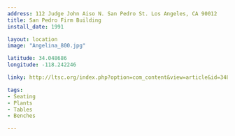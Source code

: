 ```yaml
---
address: 112 Judge John Aiso N. San Pedro St. Los Angeles, CA 90012 
title: San Pedro Firm Building
install_date: 1991

layout: location
image: "Angelina_800.jpg"

latitude: 34.048686
longitude: -118.242246

linky: http://ltsc.org/index.php?option=com_content&view=article&id=348

tags:	
- Seating
- Plants
- Tables
- Benches

---
```

